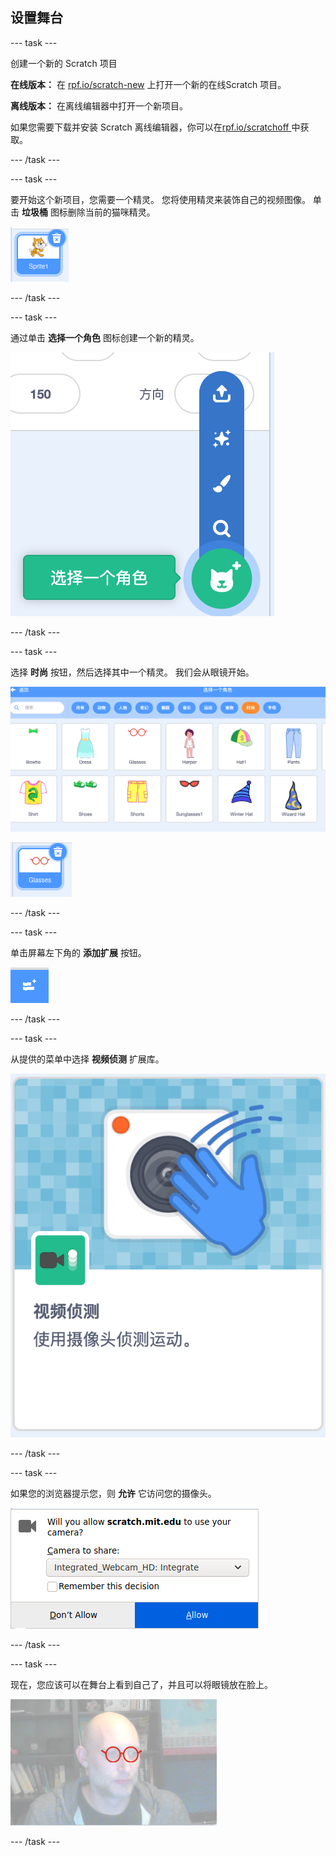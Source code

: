 ## 设置舞台

--- task ---

创建一个新的 Scratch 项目

**在线版本：** 在 [rpf.io/scratch-new](https://rpf.io/scratch-new) 上打开一个新的在线Scratch 项目。

**离线版本：** 在离线编辑器中打开一个新项目。

如果您需要下载并安装 Scratch 离线编辑器，你可以在[rpf.io/scratchoff ](https://rpf.io/scratchoff) 中获取。

--- /task ---

--- task ---

要开始这个新项目，您需要一个精灵。 您将使用精灵来装饰自己的视频图像。 单击 **垃圾桶** 图标删除当前的猫咪精灵。

![在猫咪精灵上显示的垃圾桶图标](images/delete-sprite.png)

--- /task ---

--- task ---

通过单击 **选择一个角色** 图标创建一个新的精灵。

![该图显示了选择精灵展开的图标](images/new-sprite.png)

--- /task ---

--- task ---

选择 **时尚** 按钮，然后选择其中一个精灵。 我们会从眼镜开始。

![该图显示了时尚分类下的精灵](images/fashion.png)

![该图显示了眼镜精灵](images/glasses.png)

--- /task ---

--- task ---

单击屏幕左下角的 **添加扩展** 按钮。

![该图显示了添加扩展按钮](images/add-extension.png)

--- /task ---

--- task ---

从提供的菜单中选择 **视频侦测** 扩展库。

![该图显示了视频侦测库的选择](images/video-extension.png)

--- /task ---

--- task ---

如果您的浏览器提示您，则 **允许** 它访问您的摄像头。

![该图显示了浏览器提示以允许访问相机](images/allow-camera.png)

--- /task ---

--- task ---

现在，您应该可以在舞台上看到自己了，并且可以将眼镜放在脸上。

![该图显示了一个男人有个眼镜叠加在他的脸上](images/man-with-glasses.png)

--- /task ---





